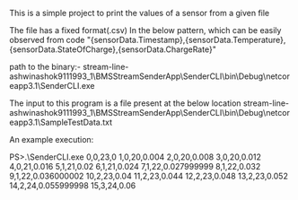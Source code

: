 This is a simple project to print the values of a sensor from a given file

The file has a fixed format(.csv)
In the below pattern, which can be easily observed from code
"{sensorData.Timestamp},{sensorData.Temperature},{sensorData.StateOfCharge},{sensorData.ChargeRate}"

path to the binary:-
stream-line-ashwinashok9111993_1\BMSStreamSenderApp\SenderCLI\bin\Debug\netcoreapp3.1\SenderCLI.exe

The input to this program is a file present at the below location
stream-line-ashwinashok9111993_1\BMSStreamSenderApp\SenderCLI\bin\Debug\netcoreapp3.1\SampleTestData.txt

An example execution:

PS>.\SenderCLI.exe
0,0,23,0
1,0,20,0.004
2,0,20,0.008
3,0,20,0.012
4,0,21,0.016
5,1,21,0.02
6,1,21,0.024
7,1,22,0.027999999
8,1,22,0.032
9,1,22,0.036000002
10,2,23,0.04
11,2,23,0.044
12,2,23,0.048
13,2,23,0.052
14,2,24,0.055999998
15,3,24,0.06
